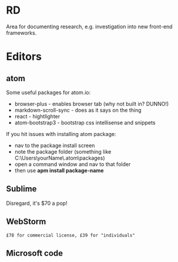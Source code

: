 # RD
Area for documenting research, e.g. investigation into new front-end frameworks.

# Editors

## atom

Some useful packages for atom.io:

  * browser-plus - enables browser tab (why not built in? DUNNO!)
  * markdown-scroll-sync - does as it says on the thing
  * react - hightlighter
  * atom-bootstrap3 - bootstrap css intellisense and snippets
 
If you hit issues with installing atom package:

  - nav to the package install screen
  - note the package folder (something like C:\Users\yourName\\.atom\packages)
  - open a command window and nav to that folder
  - then use **apm install package-name**

## Sublime
  Disregard, it's $70 a pop!

## WebStorm
    £78 for commercial license, £39 for "individuals"

## Microsoft code
